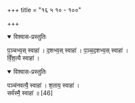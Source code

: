 +++
title = "१६ ५ १० - १००"

+++

<details open><summary>विश्वास-प्रस्तुतिः</summary>

प॒ञ्चभ्य॒स् स्वाहा॑ । द॒शभ्य॒स् स्वाहा॑ । प॒ञ्च॒द॒शभ्य॒स् स्वाहा॑ ।  
विँ॒श॒त्यै स्वाहा॑ ।  
</details>



<details open><summary>विश्वास-प्रस्तुतिः</summary>

पञ्च॑नवत्यै॒ स्वाहा॑ । श॒ताय॒ स्वाहा॑ ।  
सर्व॑स्मै॒ स्वाहा॑ ॥ [46]
</details>



